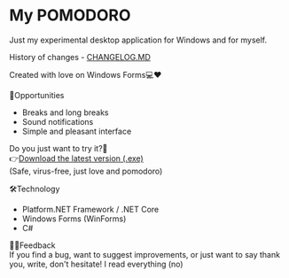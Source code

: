 # My POMODORO
Just my experimental desktop application for Windows and for myself.

History of changes - [CHANGELOG.MD](https://github.com/VenitIterum/my-pomodoro/blob/main/CHANGELOG.md)

Created with love on Windows Forms💻❤️

🍅Opportunities
- Breaks and long breaks
- Sound notifications
- Simple and pleasant interface

Do you just want to try it?💾  
👉[Download the latest version (.exe)](https://github.com/VenitIterum/my-pomodoro/releases/latest)  
(Safe, virus-free, just love and pomodoro)

🛠Technology
- Platform.NET Framework / .NET Core
- Windows Forms (WinForms)
- C#

🤝😊Feedback  
If you find a bug, want to suggest improvements, or just want to say thank you, write, don't hesitate!
I read everything (no)
